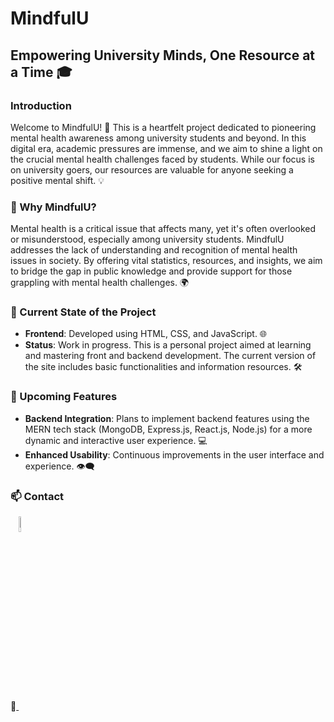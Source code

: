 # MindfulU
## Empowering University Minds, One Resource at a Time 🎓

### Introduction
Welcome to MindfulU! 🙌 This is a heartfelt project dedicated to pioneering mental health awareness among university students and beyond. In this digital era, academic pressures are immense, and we aim to shine a light on the crucial mental health challenges faced by students. While our focus is on university goers, our resources are valuable for anyone seeking a positive mental shift. 💡

### 🤔 Why MindfulU?
Mental health is a critical issue that affects many, yet it's often overlooked or misunderstood, especially among university students. MindfulU addresses the lack of understanding and recognition of mental health issues in society. By offering vital statistics, resources, and insights, we aim to bridge the gap in public knowledge and provide support for those grappling with mental health challenges. 🌍

### 🚀 Current State of the Project
- **Frontend**: Developed using HTML, CSS, and JavaScript. 🌐
- **Status**: Work in progress. This is a personal project aimed at learning and mastering front and backend development. The current version of the site includes basic functionalities and information resources. 🛠️

### 🌟 Upcoming Features
- **Backend Integration**: Plans to implement backend features using the MERN tech stack (MongoDB, Express.js, React.js, Node.js) for a more dynamic and interactive user experience. 💻
- **Enhanced Usability**: Continuous improvements in the user interface and experience. 👁️‍🗨️


### 📫 Contact
💌<a href="https://www.linkedin.com/in/dylan-dominguez-sulca/" target="_blank">
      <img src="https://github.com/dylandgz/dylandgz/assets/70587488/38f179b8-c208-45f6-893b-e4d11b6333ee" alt="LinkedIn Logo" style="width: 8%; vertical-align: bottom;">
    </a>
